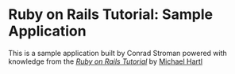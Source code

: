 # Ruby on Rails Tutorial: Sample Application

This is a sample application built by Conrad Stroman powered with knowledge from the [*Ruby on Rails Tutorial*](http://railstutorial.org/)
by [Michael Hartl](http://michaelhartl.com)
